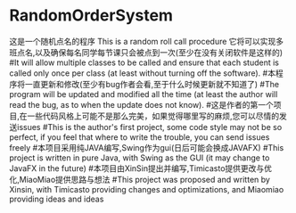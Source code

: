 # RandomOrderSystem
这是一个随机点名的程序 This is a random roll call procedure
它将可以实现多班点名,以及确保每名同学每节课只会被点到一次(至少在没有关闭软件是这样的)
#It will allow multiple classes to be called and ensure that each student is called only once per class (at least without turning off the software).
#本程序将一直更新和修改(至少有bug作者会看,至于什么时候更新就不知道了)
#The program will be updated and modified all the time (at least the author will read the bug, as to when the update does not know).
#这是作者的第一个项目,在一些代码风格上可能不是那么完美，如果觉得哪里写的麻烦,您可以尽情的发送issues
#This is the author's first project, some code style may not be so perfect, if you feel that where to write the trouble, you can send issues freely
#本项目采用纯JAVA编写,Swing作为gui(日后可能会换成JAVAFX)
#This project is written in pure Java, with Swing as the GUI (it may change to JavaFX in the future)
#本项目由XinSin提出并编写,Timicasto提供更改与优化,MiaoMiao提供思路与想法
#This project was proposed and written by Xinsin, with Timicasto providing changes and optimizations, and Miaomiao providing ideas and ideas
